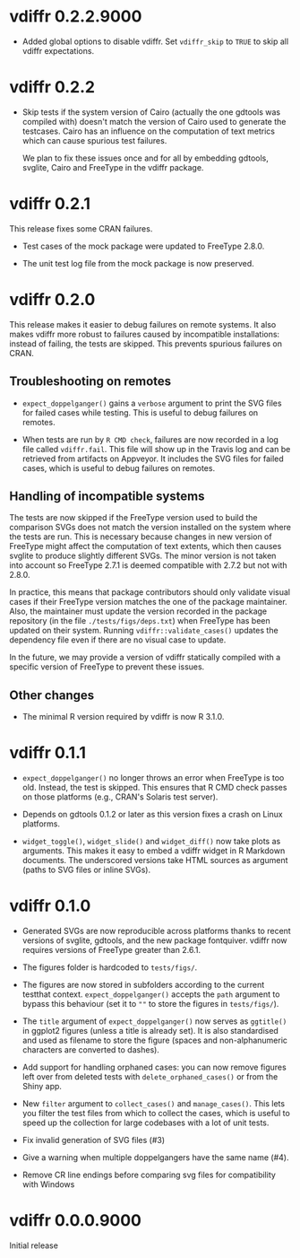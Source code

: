 
# vdiffr 0.2.2.9000

* Added global options to disable vdiffr. Set `vdiffr_skip` to `TRUE`
  to skip all vdiffr expectations.


# vdiffr 0.2.2

* Skip tests if the system version of Cairo (actually the one gdtools
  was compiled with) doesn't match the version of Cairo used to
  generate the testcases. Cairo has an influence on the computation of
  text metrics which can cause spurious test failures.

  We plan to fix these issues once and for all by embedding gdtools,
  svglite, Cairo and FreeType in the vdiffr package.


# vdiffr 0.2.1

This release fixes some CRAN failures.

* Test cases of the mock package were updated to FreeType 2.8.0.

* The unit test log file from the mock package is now preserved.


# vdiffr 0.2.0

This release makes it easier to debug failures on remote systems. It
also makes vdiffr more robust to failures caused by incompatible
installations: instead of failing, the tests are skipped. This
prevents spurious failures on CRAN.


## Troubleshooting on remotes

* `expect_doppelganger()` gains a `verbose` argument to print the
  SVG files for failed cases while testing. This is useful to debug
  failures on remotes.

* When tests are run by `R CMD check`, failures are now recorded in a
  log file called `vdiffr.fail`. This file will show up in the Travis
  log and can be retrieved from artifacts on Appveyor. It includes the
  SVG files for failed cases, which is useful to debug failures on
  remotes.


## Handling of incompatible systems

The tests are now skipped if the FreeType version used to build the
comparison SVGs does not match the version installed on the system
where the tests are run. This is necessary because changes in new
version of FreeType might affect the computation of text extents,
which then causes svglite to produce slightly different SVGs. The
minor version is not taken into account so FreeType 2.7.1 is deemed
compatible with 2.7.2 but not with 2.8.0.

In practice, this means that package contributors should only
validate visual cases if their FreeType version matches the one of
the package maintainer. Also, the maintainer must update the version
recorded in the package repository (in the file
`./tests/figs/deps.txt`) when FreeType has been updated on their
system. Running `vdiffr::validate_cases()` updates the dependency
file even if there are no visual case to update.

In the future, we may provide a version of vdiffr statically
compiled with a specific version of FreeType to prevent these issues.


## Other changes

* The minimal R version required by vdiffr is now R 3.1.0.


# vdiffr 0.1.1

* `expect_doppelganger()` no longer throws an error when FreeType is
  too old. Instead, the test is skipped. This ensures that R CMD check
  passes on those platforms (e.g., CRAN's Solaris test server).

* Depends on gdtools 0.1.2 or later as this version fixes a crash on
  Linux platforms.

* `widget_toggle()`, `widget_slide()` and `widget_diff()` now take
  plots as arguments. This makes it easy to embed a vdiffr widget in
  R Markdown documents. The underscored versions take HTML sources as
  argument (paths to SVG files or inline SVGs).


# vdiffr 0.1.0

* Generated SVGs are now reproducible across platforms thanks to
  recent versions of svglite, gdtools, and the new package fontquiver.
  vdiffr now requires versions of FreeType greater than 2.6.1.

* The figures folder is hardcoded to `tests/figs/`.

* The figures are now stored in subfolders according to the current
  testthat context. `expect_doppelganger()` accepts the `path`
  argument to bypass this behaviour (set it to `""` to store the
  figures in `tests/figs/`).

* The `title` argument of `expect_doppelganger()` now serves as
  `ggtitle()` in ggplot2 figures (unless a title is already set). It
  is also standardised and used as filename to store the figure
  (spaces and non-alphanumeric characters are converted to dashes).

* Add support for handling orphaned cases: you can now remove figures
  left over from deleted tests with `delete_orphaned_cases()` or from
  the Shiny app.

* New `filter` argument to `collect_cases()` and `manage_cases()`.
  This lets you filter the test files from which to collect the cases,
  which is useful to speed up the collection for large codebases with
  a lot of unit tests.

* Fix invalid generation of SVG files (#3)

* Give a warning when multiple doppelgangers have the same name (#4).

* Remove CR line endings before comparing svg files for compatibility
  with Windows


# vdiffr 0.0.0.9000

Initial release
